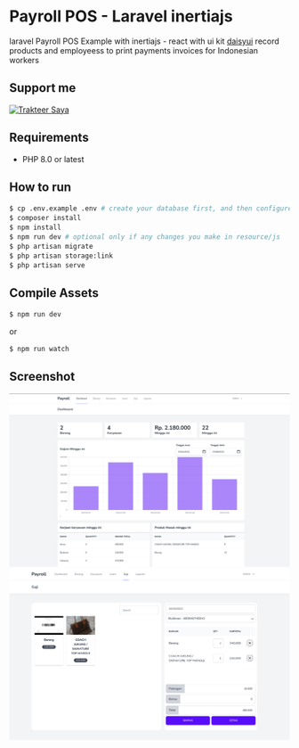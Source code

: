 # Payroll POS - Laravel inertiajs

laravel Payroll POS Example with inertiajs - react with ui kit [daisyui](https://daisyui.com/components/form/input)
record products and employeess to print payments invoices for Indonesian workers
## Support me

<a href="https://trakteer.id/ajikamaludin" target="_blank"><img id="wse-buttons-preview" src="https://cdn.trakteer.id/images/embed/trbtn-blue-2.png" height="40" style="border:0px;height:40px;" alt="Trakteer Saya"></a>


## Requirements

* PHP 8.0 or latest

## How to run

```bash
$ cp .env.example .env # create your database first, and then configure your database connection
$ composer install
$ npm install
$ npm run dev # optional only if any changes you make in resource/js
$ php artisan migrate
$ php artisan storage:link
$ php artisan serve
```

## Compile Assets

```bash
$ npm run dev
```

or

```bash
$ npm run watch
```

## Screenshot

![](screenshot1.png?raw=true)
![](screenshot2.png?raw=true)